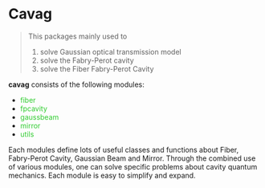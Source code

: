 # Cavag

> This packages mainly used to
>
> 1. solve Gaussian optical transmission model
> 2. solve the Fabry-Perot cavity
> 3. solve the Fiber Fabry-Perot Cavity
>
> 

**cavag** consists of the following modules:

- <font color="limegreen">fiber</font>
- <font color="limegreen">fpcavity</font>
- <font color="limegreen">gaussbeam</font>
- <font color="limegreen">mirror</font>
- <font color="limegreen">utils</font>

Each modules define lots of useful classes and functions about Fiber, Fabry-Perot Cavity, Gaussian Beam and Mirror. Through the combined use of various modules, one can solve specific problems about cavity quantum mechanics. Each module is easy to simplify and expand.

